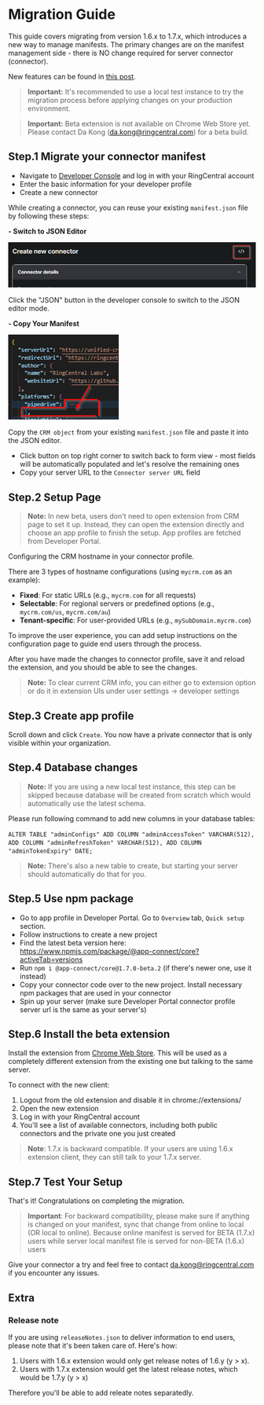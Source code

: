 # Migration Guide

This guide covers migrating from version 1.6.x to 1.7.x, which introduces a new way to manage manifests. The primary changes are on the manifest management side - there is NO change required for server connector (connector). 

New features can be found in [this post](https://community.ringcentral.com/app-connect-22/announcing-the-major-evolution-of-app-connect-11306).

> **Important:** It's recommended to use a local test instance to try the migration process before applying changes on your production environment. 

> **Important:** Beta extension is not available on Chrome Web Store yet. Please contact Da Kong (da.kong@ringcentral.com) for a beta build.

## Step.1 Migrate your connector manifest

- Navigate to [Developer Console](https://appconnect.labs.ringcentral.com/console) and log in with your RingCentral account
- Enter the basic information for your developer profile
- Create a new connector

While creating a connector, you can reuse your existing `manifest.json` file by following these steps:

**- Switch to JSON Editor**

![click this button to switch to JSON editor](../img/developer-console-json-editor.png)

Click the "JSON" button in the developer console to switch to the JSON editor mode.

**- Copy Your Manifest**

![copy manifest JSON](../img/developer-console-manifest-json.png)

Copy the `CRM object` from your existing `manifest.json` file and paste it into the JSON editor.

- Click button on top right corner to switch back to form view - most fields will be automatically populated and let's resolve the remaining ones
- Copy your server URL to the `Connector server URL` field

## Step.2 Setup Page

> **Note:** In new beta, users don't need to open extension from CRM page to set it up. Instead, they can open the extension directly and choose an app profile to finish the setup. App profiles are fetched from Developer Portal.

Configuring the CRM hostname in your connector profile.

There are 3 types of hostname configurations (using `mycrm.com` as an example):

- **Fixed**: For static URLs (e.g., `mycrm.com` for all requests)
- **Selectable**: For regional servers or predefined options (e.g., `mycrm.com/us`, `mycrm.com/au`)
- **Tenant-specific**: For user-provided URLs (e.g., `mySubDomain.mycrm.com`)

To improve the user experience, you can add setup instructions on the configuration page to guide end users through the process.

After you have made the changes to connector profile, save it and reload the extension, and you should be able to see the changes.

> **Note:** To clear current CRM info, you can either go to extension option or do it in extension UIs under user settings -> developer settings

## Step.3 Create app profile

Scroll down and click `Create`. You now have a private connector that is only visible within your organization.

## Step.4 Database changes

> **Note:** If you are using a new local test instance, this step can be skipped because database will be created from scratch which would automatically use the latest schema. 

Please run following command to add new columns in your database tables:

`ALTER TABLE "adminConfigs"
    ADD COLUMN "adminAccessToken" VARCHAR(512),
    ADD COLUMN "adminRefreshToken" VARCHAR(512),
    ADD COLUMN "adminTokenExpiry" DATE;`

> **Note:** There's also a new table to create, but starting your server should automatically do that for you.

## Step.5 Use npm package

- Go to app profile in Developer Portal. Go to `Overview` tab, `Quick setup` section.
- Follow instructions to create a new project
- Find the latest beta version here: https://www.npmjs.com/package/@app-connect/core?activeTab=versions
- Run `npm i @app-connect/core@1.7.0-beta.2` (if there's newer one, use it instead)
- Copy your connector code over to the new project. Install necessary npm packages that are used in your connector
- Spin up your server (make sure Developer Portal connector profile server url is the same as your server's)

## Step.6 Install the beta extension

Install the extension from [Chrome Web Store](https://chromewebstore.google.com/detail/ringcentral-app-connect/bgpkbcidaabaeioilooghlffdcmlimgk). This will be used as a completely different extension from the existing one but talking to the same server.

To connect with the new client:

1. Logout from the old extension and disable it in chrome://extensions/
2. Open the new extension
3. Log in with your RingCentral account
4. You'll see a list of available connectors, including both public connectors and the private one you just created

> **Note**: 1.7.x is backward compatible. If your users are using 1.6.x extension client, they can still talk to your 1.7.x server.

## Step.7 Test Your Setup

That's it! Congratulations on completing the migration. 

> **Important**: For backward compatibility, please make sure if anything is changed on your manifest, sync that change from online to local (OR local to online). Because online manifest is served for BETA (1.7.x) users while server local manifest file is served for non-BETA (1.6.x) users

Give your connector a try and feel free to contact da.kong@ringcentral.com if you encounter any issues.

## Extra

### Release note

If you are using `releaseNotes.json` to deliver information to end users, please note that it's been taken care of. Here's how:

1. Users with 1.6.x extension would only get release notes of 1.6.y (y > x).
2. Users with 1.7.x extension would get the latest release notes, which would be 1.7.y (y > x)

Therefore you'll be able to add releate notes separatedly.